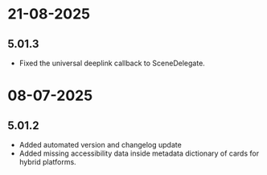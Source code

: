 # 21-08-2025

## 5.01.3

- Fixed the universal deeplink callback to SceneDelegate.

# 08-07-2025

## 5.01.2

- Added automated version and changelog update
- Added missing accessibility data inside metadata dictionary of cards for hybrid platforms.

